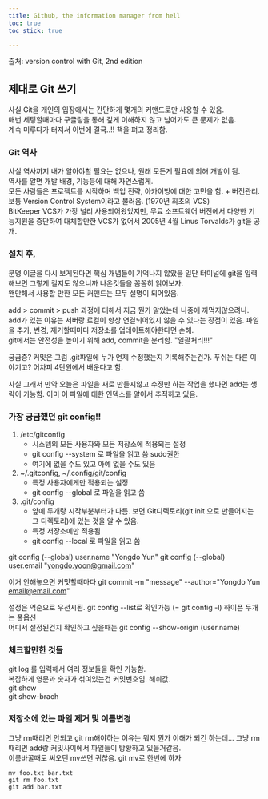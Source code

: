 ```yaml
---
title: Github, the information manager from hell
toc: true
toc_stick: true

---
```


출처: version control with Git, 2nd edition

## 제대로 Git 쓰기
사실 Git을 개인의 입장에서는 간단하게 몇개의 커맨드로만 사용할 수 있음.  
매번 세팅할때마다 구글링을 통해 깊게 이해하지 않고 넘어가도 큰 문제가 없음.  
계속 미루다가 터져서  이번에 결국..!! 책을 펴고 정리함.   

### Git 역사
사실 역사까지 내가 알아야할 필요는 없으나, 원래 모든게 필요에 의해 개발이 됨.  
역사를 알면 개발 배경, 기능등에 대해 자연스럽게.  
모든 사람들은 프로젝트를 시작하며  백업 전략, 아카이빙에 대한 고민을 함. + 버전관리.  
보통 Version Control System이라고 불러옴. (1970년 최초의 VCS)    
BitKeeper VCS가 가장 널리 사용되어왔었지만, 무료 소프트웨어 버전에서 다양한 기능지원을 중단하여 대체할만한 VCS가 없어서 2005년 4월 Linus Torvalds가 git을 공개.  

### 설치 후,
분명 이글을 다시 보게된다면 핵심 개념들이 기억나지 않았을
일단 터미널에 git을 입력해보면 그렇게 길지도 않으니까 나온것들을 꼼꼼히 읽어보자.  
왠만해서 사용할 만한 모든 커맨드는 모두 설명이 되어있음.  

add > commit > push 과정에 대해서 지금 뭔가 알았는데 나중에 까먹지않으려나.  
add가 있는 이유는 서버랑 로컬이 항상 연결되어있지 않을 수 있다는 장점이 있음. 
파일을 추가, 변경, 제거할때마다 저장소를 업데이트해야한다면 손해.  
git에서는 안전성을 높이기 위해 add, commit을 분리함. "일괄처리!!!"  

궁금증? 커밋은 그럼 .git파일에 누가 언제 수정했는지 기록해주는건가. 푸쉬는 다른 이야기고? 어차피 4단원에서 배운다고 함.  

사실 그래서 만약 오늘은 파일을 새로 만들지않고 수정만 하는 작업을 했다면 add는 생략이 가능함. 이미 이 파일에 대한 인덱스를 알아서 추적하고 있음.  

### 가장 궁금했던 git config!!
1. /etc/gitconfig
	- 시스템의 모든 사용자와 모든 저장소에 적용되는 설정  
	- git config --system 로 파일을 읽고 씀 sudo권한  
	- 여기에 없을 수도 있고 아예 없을 수도 있음  
2. ~/.gitconfig, ~/.config/git/config
	- 특정 사용자에게만 적용되는 설정  
	- git config --global 로 파일을 읽고 씀 
3. .git/config
	- 앞에 두개랑 시작부분부터가 다름. 보면 Git디렉토리(git init 으로 만들어지는 그 디렉토리)에 있는 것을 알 수 있음.  
	- 특정 저장소에만 적용됨
	- git config --local 로 파일을 읽고 씀

git config (--global) user.name "Yongdo Yun"
git config (--global) user.email "yongdo.yoon@gmail.com"

이거 안해놓으면 커밋할때마다 git commit -m "message" --author="Yongdo Yun <email@email.com>"   

설정은 역순으로 우선시됨. git config --list로 확인가능 (= git config -l) 하이픈 두개는 풀옵션  
어디서 설정된건지 확인하고 싶을때는 git config --show-origin (user.name)

### 체크할만한 것들
git log 를 입력해서 여러 정보들을 확인 가능함.  
복잡하게 영문과 숫자가 섞여있는건 커밋번호임. 해쉬값.  
git show  
git show-brach  

### 저장소에 있는 파일 제거 및 이름변경
그냥 rm때리면 안되고 git rm해야하는 이유는 뭐지
뭔가 이해가 되긴 하는데... 그냥 rm 때리면 add랑 커밋사이에서 파일들이 방황하고 있을거같음.  
이름바꿀때도 써오던 mv쓰면 귀찮음. git mv로 한번에 하자  
```console
mv foo.txt bar.txt
git rm foo.txt
git add bar.txt
```


